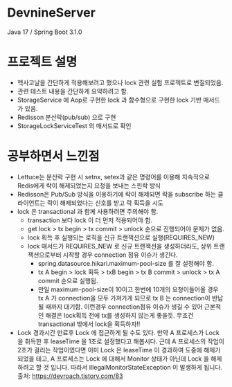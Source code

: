 # DevnineServer
Java 17 / Spring Boot 3.1.0

# 프로젝트 설명
- 헥사고날을 간단하게 적용해보려고 했으나 lock 관련 실험 프로젝트로 변질되었음.
- 관련 테스트 내용을 간단하게 요약하려고 함.
- StorageService 에 Aop로 구현한 lock 과 함수형으로 구현한 lock 기반 매서드가 있음.
- Redisson 분산락(pub/sub) 으로 구현
- StorageLockServiceTest 의 매서드로 확인

# 공부하면서 느낀점
- Lettuce는 분산락 구현 시 setnx, setex과 같은 명령어를 이용해 지속적으로 Redis에게 락이 해제되었는지 요청을 보내는 스핀락 방식
- Redisson은 Pub/Sub 방식을 이용하기에 락이 해제되면 락을 subscribe 하는 클라이언트는 락이 해제되었다는 신호를 받고 락 획득을 시도
- lock 은 transactional 과 함께 사용하려면 주의해야 함. 
    - transaction 보다 lock 이 더 먼저 적용되어야 함.
    - get lock > tx begin > tx commit > unlock 순으로 진행되어야 문제가 없음.
    - lock 획득 후 실행되는 로직을 신규 트랜잭션으로 실행(REQUIRES_NEW)
    - lock 매서드가 REQUIRES_NEW 로 신규 트랜잭션을 생성하더라도, 상위 트랜잭션으로부터 시작할 경우 connection 점유 이슈가 생긴다.
      - spring.datasource.hikari.maximum-pool-size 를 잘 설정해야 함.
      - tx A begin > lock 획득 > txB begin > tx B commit > unlock > tx A commit 순으로 실행됨.
      - 만일 maximum-pool-size이 10이고 한번에 10개의 요청이들어올 경우 tx A 가 connection을 모두 가져가게 되므로 tx B 는 connection이 반납될 때까지 대기함.
        이런경우 connection점유 이슈가 생길 수 있어 근본적인 해결은 lock획득 전에 tx를 생성하지 않는게 좋을듯.
        무조건 transactional 밖에서 lock을 획득하자!! 
- Lock 경과시간 만료후 Lock 에 접근하게 될 수도 있다.
     만약 A 프로세스가 Lock 을 취득한 후 leaseTime 을 1초로 설정했다고 해봅시다.
     근데 A 프로세스의 작업이 2초가 걸리는 작업이였다면 이미 Lock 은 leaseTime 이 경과하여 도중에 해제가 되었을 테고, A 프로세스는 Lock 에 대해서 Monitor 상태가 아닌데 Lock 을 해제하려고 할 것 입니다.
     따라서 IllegalMonitorStateException 이 발생하게 됩니다. 출처: https://devroach.tistory.com/83

